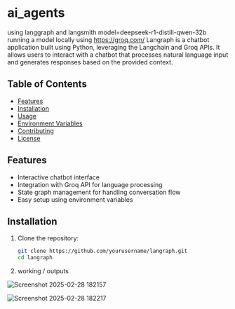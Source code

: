 # ai_agents
using langgraph and langsmith 
model=deepseek-r1-distill-qwen-32b
running a model locally using https://groq.com/
Langraph is a chatbot application built using Python, leveraging the Langchain and Groq APIs. It allows users to interact with a chatbot that processes natural language input and generates responses based on the provided context.

## Table of Contents

- [Features](#features)
- [Installation](#installation)
- [Usage](#usage)
- [Environment Variables](#environment-variables)
- [Contributing](#contributing)
- [License](#license)

## Features

- Interactive chatbot interface
- Integration with Groq API for language processing
- State graph management for handling conversation flow
- Easy setup using environment variables

## Installation

1. Clone the repository:

   ```bash
   git clone https://github.com/yourusername/langraph.git
   cd langraph

2. working / outputs
   
![Screenshot 2025-02-28 182157](https://github.com/user-attachments/assets/780849d7-49d6-412b-ba3f-d310af49137c)

 

![Screenshot 2025-02-28 182217](https://github.com/user-attachments/assets/f5a7b7b2-b58c-4796-8746-e16d194619d5)
